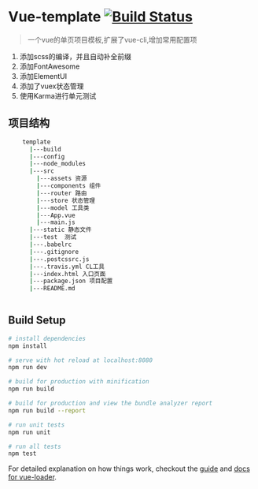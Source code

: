 # Vue-template   [![Build Status](https://travis-ci.org/csywweb/Vue-template.svg?branch=master)](https://travis-ci.org/csywweb/Vue-template)

> 一个vue的单页项目模板,扩展了vue-cli,增加常用配置项

1. 添加scss的编译，并且自动补全前缀
2. 添加FontAwesome
3. 添加ElementUI
4. 添加了vuex状态管理
5. 使用Karma进行单元测试

## 项目结构
``` bash
    template
      |---build
      |---config
      |---node_modules
      |---src
        |---assets 资源
        |---components 组件
        |---router 路由
        |---store 状态管理
        |---model 工具类
        |---App.vue 
        |---main.js
      |---static 静态文件
      |---test  测试
      |---.babelrc 
      |---.gitignore
      |---.postcssrc.js
      |---.travis.yml CL工具
      |---index.html 入口页面
      |---package.json 项目配置
      |---README.md
        
```


## Build Setup
``` bash
# install dependencies
npm install

# serve with hot reload at localhost:8080
npm run dev

# build for production with minification
npm run build

# build for production and view the bundle analyzer report
npm run build --report

# run unit tests
npm run unit

# run all tests
npm test
```

For detailed explanation on how things work, checkout the [guide](http://vuejs-templates.github.io/webpack/) and [docs for vue-loader](http://vuejs.github.io/vue-loader).
